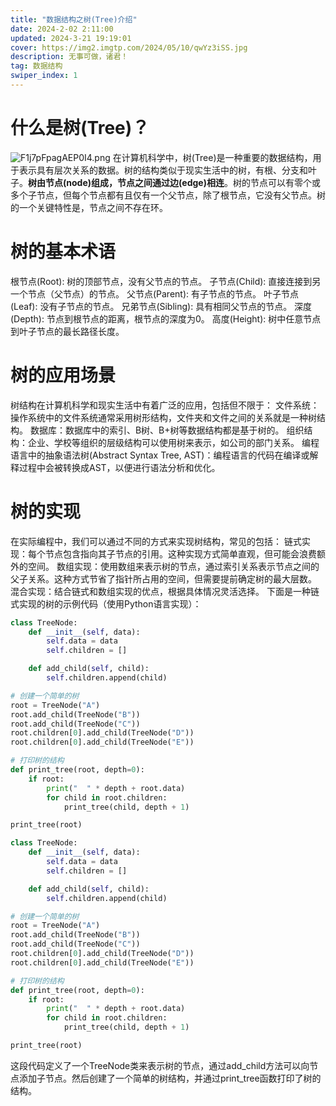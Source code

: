 ```yaml
---
title: "数据结构之树(Tree)介绍"
date: 2024-2-02 2:11:00
updated: 2024-3-21 19:19:01
cover: https://img2.imgtp.com/2024/05/10/qwYz3iSS.jpg
description: 无事可做，诸君！
tag: 数据结构
swiper_index: 1
---
```

# 什么是树(Tree)？
![F1j7pFpagAEP0I4.png](https://img2.imgtp.com/2024/05/10/AMsKrqkg.png)
在计算机科学中，树(Tree)是一种重要的数据结构，用于表示具有层次关系的数据。树的结构类似于现实生活中的树，有根、分支和叶子。**树由节点(node)组成，节点之间通过边(edge)相连**。树的节点可以有零个或多个子节点，但每个节点都有且仅有一个父节点，除了根节点，它没有父节点。树的一个关键特性是，节点之间不存在环。
# 树的基本术语
根节点(Root): 树的顶部节点，没有父节点的节点。
子节点(Child): 直接连接到另一个节点（父节点）的节点。
父节点(Parent): 有子节点的节点。
叶子节点(Leaf): 没有子节点的节点。
兄弟节点(Sibling): 具有相同父节点的节点。
深度(Depth): 节点到根节点的距离，根节点的深度为0。
高度(Height): 树中任意节点到叶子节点的最长路径长度。
# 树的应用场景
树结构在计算机科学和现实生活中有着广泛的应用，包括但不限于：
文件系统：操作系统中的文件系统通常采用树形结构，文件夹和文件之间的关系就是一种树结构。
数据库：数据库中的索引、B树、B+树等数据结构都是基于树的。
组织结构：企业、学校等组织的层级结构可以使用树来表示，如公司的部门关系。
编程语言中的抽象语法树(Abstract Syntax Tree, AST)：编程语言的代码在编译或解释过程中会被转换成AST，以便进行语法分析和优化。
# 树的实现
在实际编程中，我们可以通过不同的方式来实现树结构，常见的包括：
链式实现：每个节点包含指向其子节点的引用。这种实现方式简单直观，但可能会浪费额外的空间。
数组实现：使用数组来表示树的节点，通过索引关系表示节点之间的父子关系。这种方式节省了指针所占用的空间，但需要提前确定树的最大层数。
混合实现：结合链式和数组实现的优点，根据具体情况灵活选择。
下面是一种链式实现的树的示例代码（使用Python语言实现）：
```python
class TreeNode:
    def __init__(self, data):
        self.data = data
        self.children = []

    def add_child(self, child):
        self.children.append(child)

# 创建一个简单的树
root = TreeNode("A")
root.add_child(TreeNode("B"))
root.add_child(TreeNode("C"))
root.children[0].add_child(TreeNode("D"))
root.children[0].add_child(TreeNode("E"))

# 打印树的结构
def print_tree(root, depth=0):
    if root:
        print("  " * depth + root.data)
        for child in root.children:
            print_tree(child, depth + 1)

print_tree(root)

```
```python
class TreeNode:
    def __init__(self, data):
        self.data = data
        self.children = []

    def add_child(self, child):
        self.children.append(child)

# 创建一个简单的树
root = TreeNode("A")
root.add_child(TreeNode("B"))
root.add_child(TreeNode("C"))
root.children[0].add_child(TreeNode("D"))
root.children[0].add_child(TreeNode("E"))

# 打印树的结构
def print_tree(root, depth=0):
    if root:
        print("  " * depth + root.data)
        for child in root.children:
            print_tree(child, depth + 1)

print_tree(root)
```
这段代码定义了一个TreeNode类来表示树的节点，通过add_child方法可以向节点添加子节点。然后创建了一个简单的树结构，并通过print_tree函数打印了树的结构。
